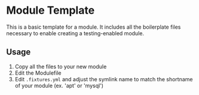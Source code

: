 Module Template
===============

This is a basic template for a module. It includes all the boilerplate files necessary to enable creating a testing-enabled module.

Usage
----

1. Copy all the files to your new module
2. Edit the Modulefile
3. Edit `.fixtures.yml` and adjust the symlink name to match the shortname of your module (ex. 'apt' or 'mysql')
